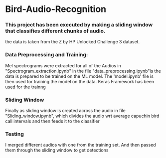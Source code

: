# Bird-Audio-Recognition
### This project has been executed by making a sliding window that classifies different chunks of audio.
the data is taken from the Z by HP Unlocked Challenge 3 dataset.

### Data Preprocessing and Training:
Mel spectrograms were extracted for all of the Audios in "Spectrogram_extraction.ipynb"
in the file "data_preprocessing.ipynb"is the data is prepared to be trained on the ML model.
The 'model.ipynb' file is then used for training the model on the data.
Keras Framework has been used for the trainng

### Sliding Window
Finally as sliding window is created across the audio in file "Sliding_window.ipynb", which divides the audio wrt average capuchin bird call intervals and then feeds it to the classifier


### Testing
I merged different audios with one from the training set. And then passed them through the sliding window to get detections
